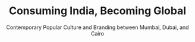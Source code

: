 ---
done: false
pid: g2021petiwala
title: Consuming India, Becoming Global
subtitle: Contemporary Popular Culture and Branding between Mumbai, Dubai, and Cairo
category: Grad Fellowship Project
cohort_year: '2021'
abstract:
limerick:
pis:
- petiwala
link:
local_image:
original_img:
layout: project
---